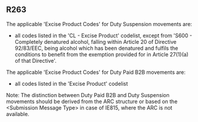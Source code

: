 ## R263
The applicable 'Excise Product Codes' for Duty Suspension movements are:

- all codes listed in the 'CL - Excise Product' codelist, except from 'S600 - Completely denatured alcohol, falling within Article 20 of Directive 92/83/EEC, being alcohol which has been denatured and fulfils the conditions to benefit from the exemption provided for in Article 27(1)(a) of that Directive'.

The applicable 'Excise Product Codes' for Duty Paid B2B movements are:

- all codes listed in the 'Excise Product' codelist

Note: The distinction between Duty Paid B2B and Duty Suspension movements should be derived from the ARC structure or based on the &lt;Submission Message Type&gt; in case of IE815, where the ARC is not available.
